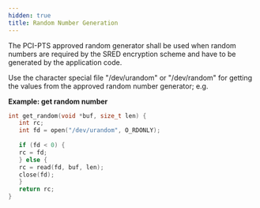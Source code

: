 ```yaml
---
hidden: true
title: Random Number Generation
---
```


The PCI-PTS approved random generator shall be used when random numbers are required by the SRED encryption scheme and have to be generated by the application code.

Use the character special file \"/dev/urandom\" or \"/dev/random\" for getting the values from the approved random number generator; e.g.

**Example: get random number**

``` cpp
int get_random(void *buf, size_t len) {
   int rc;
   int fd = open("/dev/urandom", O_RDONLY);
  
   if (fd < 0) {
   rc = fd;
   } else {
   rc = read(fd, buf, len);
   close(fd);
   }
   return rc;
}
```

